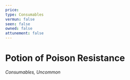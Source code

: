 ```yaml
---
price: 
type: Consumables
vermun: false
seen: false
owned: false
attunement: false
---
```

# Potion of Poison Resistance

*Consumables, Uncommon*